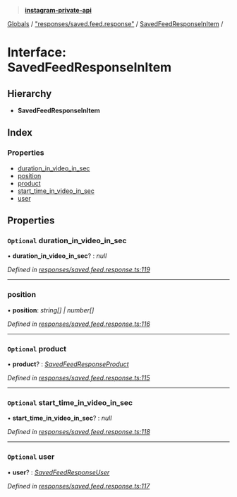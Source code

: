 > **[instagram-private-api](../README.md)**

[Globals](../globals.md) / ["responses/saved.feed.response"](../modules/_responses_saved_feed_response_.md) / [SavedFeedResponseInItem](_responses_saved_feed_response_.savedfeedresponseinitem.md) /

# Interface: SavedFeedResponseInItem

## Hierarchy

* **SavedFeedResponseInItem**

## Index

### Properties

* [duration_in_video_in_sec](_responses_saved_feed_response_.savedfeedresponseinitem.md#optional-duration_in_video_in_sec)
* [position](_responses_saved_feed_response_.savedfeedresponseinitem.md#position)
* [product](_responses_saved_feed_response_.savedfeedresponseinitem.md#optional-product)
* [start_time_in_video_in_sec](_responses_saved_feed_response_.savedfeedresponseinitem.md#optional-start_time_in_video_in_sec)
* [user](_responses_saved_feed_response_.savedfeedresponseinitem.md#optional-user)

## Properties

### `Optional` duration_in_video_in_sec

• **duration_in_video_in_sec**? : *null*

*Defined in [responses/saved.feed.response.ts:119](https://github.com/Nerixyz/instagram-private-api/blob/e5037ee/src/responses/saved.feed.response.ts#L119)*

___

###  position

• **position**: *string[] | number[]*

*Defined in [responses/saved.feed.response.ts:116](https://github.com/Nerixyz/instagram-private-api/blob/e5037ee/src/responses/saved.feed.response.ts#L116)*

___

### `Optional` product

• **product**? : *[SavedFeedResponseProduct](_responses_saved_feed_response_.savedfeedresponseproduct.md)*

*Defined in [responses/saved.feed.response.ts:115](https://github.com/Nerixyz/instagram-private-api/blob/e5037ee/src/responses/saved.feed.response.ts#L115)*

___

### `Optional` start_time_in_video_in_sec

• **start_time_in_video_in_sec**? : *null*

*Defined in [responses/saved.feed.response.ts:118](https://github.com/Nerixyz/instagram-private-api/blob/e5037ee/src/responses/saved.feed.response.ts#L118)*

___

### `Optional` user

• **user**? : *[SavedFeedResponseUser](_responses_saved_feed_response_.savedfeedresponseuser.md)*

*Defined in [responses/saved.feed.response.ts:117](https://github.com/Nerixyz/instagram-private-api/blob/e5037ee/src/responses/saved.feed.response.ts#L117)*